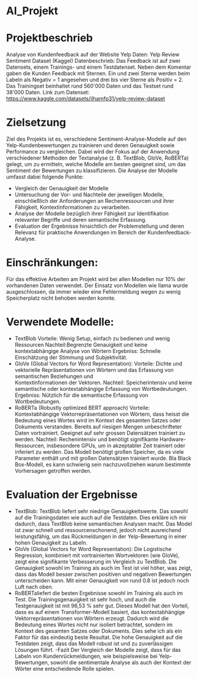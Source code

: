 # AI_Projekt
# Projektbeschrieb
Analyse von Kundenfeedback auf der Website Yelp
Daten: Yelp Review Sentiment Dataset (Kaggel)
Datenbeschrieb: Das Feedback ist auf zwei Datensets, einem Trainings- und einem Testdatenset. Neben dem Komentar gaben die Kunden Feedback mit Sternen. Ein und zwei Sterne werden beim Labeln als Negativ = 1 angesehen und drei bis vier Sterne als Positiv = 2. Das Trainingset beinhaltet rund 560'000 Daten und das Testset rund 38'000 Daten. 
Link zum Datenset: https://www.kaggle.com/datasets/ilhamfp31/yelp-review-dataset
# Zielsetzung
Ziel des Projekts ist es, verschiedene Sentiment-Analyse-Modelle auf den Yelp-Kundenbewertungen zu trainieren und deren Genauigkeit sowie Performance zu vergleichen. Dabei wird der Fokus auf der Anwendung verschiedener Methoden der Textanalyse (z. B. TextBlob, GloVe, RoBERTa) gelegt, um zu ermitteln, welche Modelle am besten geeignet sind, um das Sentiment der Bewertungen zu klassifizieren. Die Analyse der Modelle umfasst dabei folgende Punkte:
- Vergleich der Genauigkeit der Modelle
- Untersuchung der Vor- und Nachteile der jeweiligen Modelle, einschließlich der Anforderungen an Rechenressourcen und ihrer Fähigkeit, Kontextinformationen zu verarbeiten.
- Analyse der Modelle bezüglich ihrer Fähigkeit zur Identifikation relevanter Begriffe und deren semantische Erfassung.
- Evaluation der Ergebnisse hinsichtlich der Problemstellung und deren Relevanz für praktische Anwendungen im Bereich der Kundenfeedback-Analyse.
# Einschränkungen:
Für das effektive Arbeiten am Projekt wird bei allen Modellen nur 10% der vorhandenen Daten verwendet.
Der Einsatz von Modellen wie Ilama wurde ausgeschlossen, da immer wieder eine Fehlermeldung wegen zu wenig Speicherplatz  nicht behoben werden konnte.
# Verwendete Modelle:
  - TextBlob
  Vorteile: Wenig Setup, einfach zu bedienen und wenig Ressourcen
  Nachteil:Begrenzte Genauigkeit und keine kontextabhängige Analyse von Wörtern
  Ergebniss: Schnelle Einschätzung der Stimmung und Subjektivität.
  - GloVe (Global Vectors for Word Representation):
  Vorteile: Dichte und vektorielle Repräsentationen von Wörtern und das Erfassung von semantischen Beziehungen und     
  Kontextinformationen der Vektoren. 
  Nachteil: Speicherintensiv und keine semantische oder kontextabhängige Erfassung von Wortbedeutungen. 
  Ergebniss: Nützlich für die semantische Erfassung von Wortbedeutungen.
  - RoBERTa (Robustly optimized BERT approach)
  Vorteile: Kontextabhängige Vektorrepräsentationen von Wörtern, dass heisst die Bedeutung eines Wortes wird im Kontext des 
  gesamten Satzes oder Dokuments verstanden. Bereits auf riesigen Mengen unbeschrifteter Daten vortrainiert. 
  Geeignet auf sehr grossen Datensätzen trainiert zu werden.
  Nachteil: Rechenintensiv und benötigt signifikante Hardware-Ressourcen, insbesondere GPUs, um in akzeptabler Zeit 
 trainiert oder inferiert zu werden. 
 Das Modell benötigt großen Speicher, da es viele Parameter enthält und mit großen Datensätzen trainiert wurde. Bla
 Black Box-Modell, es kann schwierig sein nachzuvollziehen warum bestimmte Vorhersagen getroffen werden.
 # Evaluation der Ergebnisse
- TextBlob:
TextBlob liefert sehr niedrige Genauigkeitswerte. Das sowohl auf die Trainingsdaten wie auch auf die Testdaten. Dies erkläre ich mir dadurch, dass TextBlob keine semantischen Analysen macht. Das Model ist zwar schnell und ressourcenschonend, jedoch nicht ausreichend leistungsfähig, um das Rückmeldungen in der Yelp-Bewertung in einer hohen Genauigkeit zu Labeln. 
- GloVe (Global Vectors for Word Representation):
Die Logistische Regression, kombiniert mit vortrainierten Wortvektoren (wie GloVe), zeigt eine signifikante Verbesserung im Vergleich zu TextBlob. Die Genauigkeit sowohl im Training als auch im Test ist viel höher, was zeigt, dass  das Modell besser zwischen positiven und negativen  Bewertungen unterscheiden kann. Mit einer Genauigkeit von rund 0.8 ist jedoch 
 noch Luft nach oben.
- RoBERTaliefert die besten Ergebnisse sowohl im Training als auch im Test. Die Trainingsgenauigkeit ist sehr hoch, und auch die Testgenauigkeit ist mit 96,53 % sehr gut. Dieses Modell hat den Vorteil, dass es auf einem Transformer-Modell basiert, das kontextabhängige Vektorrepräsentationen von Wörtern erzeugt. Dadurch wird die Bedeutung eines Wortes nicht nur isoliert betrachtet, sondern im Kontext des gesamten Satzes oder Dokuments. Dies sehe ich als ein Faktor für das eindeutig beste Resultat. Die hohe Genauigkeit auf die Testdaten zeigt, dass das Modell robust ist und zu zuverlässigen Lösungen führt.
-Fazit
Der Vergleich der Modelle zeigt, dass für das Labeln von Kundenrückmeldungen, wie beispielsweise bei Yelp-Bewertungen, sowohl die sentimentale Analyse als auch der Kontext der Wörter eine entscheidende Rolle spielen. 
